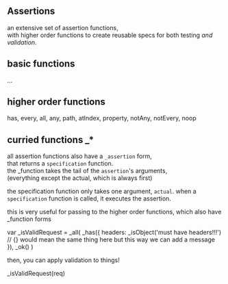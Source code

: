 ## Assertions

an extensive set of assertion functions,   
with higher order functions to create reusable specs for both testing _and validation_.

## basic functions 

...

## higher order functions

has, every, all, any, path, atIndex, property, notAny, notEvery, noop

## curried functions _*

all assertion functions also have a `_assertion` form,  
that returns a `specification` function.  
the _function takes the tail of the `assertion`'s arguments,  
(everything except the actual, which is always first)  

the specification function only takes one argument, `actual`.
when a `specification` function is called, it executes the assertion.

this is very useful for passing to the higher order functions, which also have _function forms

var _isValidRequest = 
  _all(
    _has({
      headers: _isObject('must have headers!!!') // {} would mean the same thing here but this way we can add a message
    }),
    _ok()
  )
  
then, you can apply validation to things!

  _isValidRequest(req)
  
  